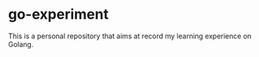 # go-experiment

This is a personal repository that aims at record my learning experience on Golang.